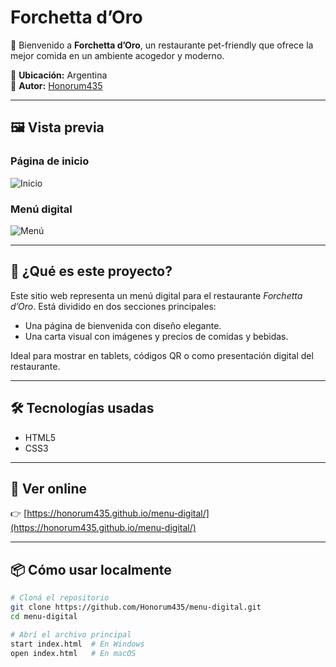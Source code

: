 # Forchetta d’Oro

🌟 Bienvenido a **Forchetta d’Oro**, un restaurante pet-friendly que ofrece la mejor comida en un ambiente acogedor y moderno.

📍 **Ubicación:** Argentina  
👤 **Autor:** [Honorum435](https://github.com/Honorum435)

---

## 🖼️ Vista previa

### Página de inicio
![Inicio](/assets/inicio.png)

### Menú digital
![Menú](/assets/menu.png)

---

## 🚀 ¿Qué es este proyecto?

Este sitio web representa un menú digital para el restaurante *Forchetta d’Oro*. Está dividido en dos secciones principales:

- Una página de bienvenida con diseño elegante.
- Una carta visual con imágenes y precios de comidas y bebidas.

Ideal para mostrar en tablets, códigos QR o como presentación digital del restaurante.

---

## 🛠️ Tecnologías usadas

- HTML5
- CSS3

---

## 🔗 Ver online

👉 [https://honorum435.github.io/menu-digital/](https://honorum435.github.io/menu-digital/)

---

## 📦 Cómo usar localmente

```bash
# Cloná el repositorio
git clone https://github.com/Honorum435/menu-digital.git
cd menu-digital

# Abrí el archivo principal
start index.html  # En Windows
open index.html   # En macOS
